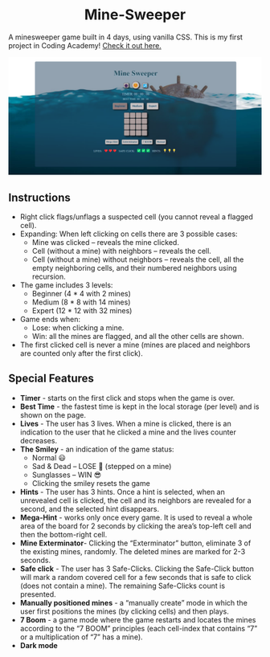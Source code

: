 <div id="header" align="center">
    <h1>Mine-Sweeper</h1>
</div>

A minesweeper game built in 4 days, using vanilla CSS. This is my first project in Coding Academy! [Check it out here.](https://moriahamami.github.io/Mine-Sweeper/ "Website link")

![Main board image](img/readme-img.png "Board-main-page")

## Instructions
- Right click flags/unflags a suspected cell (you cannot reveal a flagged cell).
- Expanding: When left clicking on cells there are 3 possible cases:
  - Mine was clicked – reveals the mine clicked.
  - Cell (without a mine) with neighbors – reveals the cell.
  - Cell (without a mine) without neighbors – reveals the cell, all the empty neighboring cells, and their numbered neighbors using recursion.
- The game includes 3 levels:
  - Beginner (4 * 4 with 2 mines)
  - Medium (8 * 8 with 14 mines)
  - Expert (12 * 12 with 32 mines)
- Game ends when:
  - Lose: when clicking a mine.
  - Win: all the mines are flagged, and all the other cells are shown.
- The first clicked cell is never a mine (mines are placed and neighbors are counted only after the first click).

## Special Features
- **Timer** - starts on the first click and stops when the game is over.
- **Best Time** - the fastest time is kept in the local storage (per level) and is shown on the page.
- **Lives** - The user has 3 lives. When a mine is clicked, there is an indication to the user that he clicked a mine and the lives counter decreases. 
- **The Smiley** - an indication of the game status:
  - Normal 😃 
  - Sad & Dead – LOSE 🤯 (stepped on a mine)
  - Sunglasses – WIN 😎
  - Clicking the smiley resets the game
- **Hints** - The user has 3 hints. Once a hint is selected, when an unrevealed cell is clicked, the cell and its neighbors are revealed for a second, and the selected hint disappears.
- **Mega-Hint** - works only once every game. It is used to reveal a whole area of the board for 2 seconds by clicking the area’s top-left cell and then the bottom-right cell.
- **Mine Exterminator**- Clicking the “Exterminator” button, eliminate 3 of the existing mines, randomly. The deleted mines are marked for 2-3 seconds. 
- **Safe click** - The user has 3 Safe-Clicks. Clicking the Safe-Click button will mark a random covered cell for a few seconds that is safe to click (does not contain a mine). The remaining Safe-Clicks count is presented.
- **Manually positioned mines** - a “manually create” mode in which the user first positions the mines (by clicking cells) and then plays.
- **7 Boom** - a game mode where the game restarts and locates the mines according to the “7 BOOM” principles (each cell-index that contains “7” or a multiplication of “7” has a mine). 
- **Dark mode**
